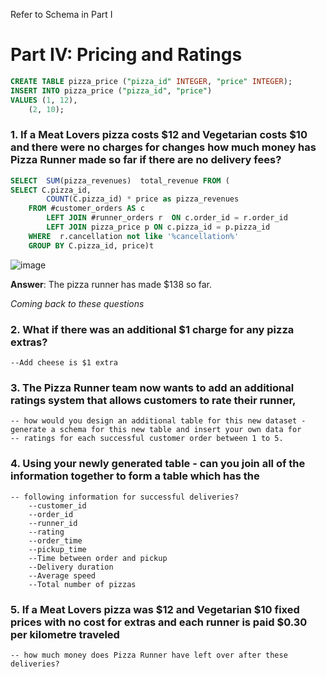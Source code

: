 Refer to Schema in Part I

# Part IV: Pricing and Ratings

```sql
CREATE TABLE pizza_price ("pizza_id" INTEGER, "price" INTEGER);
INSERT INTO pizza_price ("pizza_id", "price")
VALUES (1, 12),
    (2, 10);
```

### 1. If a Meat Lovers pizza costs $12 and Vegetarian costs $10 and there were no charges for changes how much money has Pizza Runner made so far if there are no delivery fees?

```sql
SELECT  SUM(pizza_revenues)  total_revenue FROM (
SELECT C.pizza_id,
        COUNT(C.pizza_id) * price as pizza_revenues
    FROM #customer_orders AS c
        LEFT JOIN #runner_orders r  ON c.order_id = r.order_id
        LEFT JOIN pizza_price p ON c.pizza_id = p.pizza_id
    WHERE  r.cancellation not like '%cancellation%'
    GROUP BY C.pizza_id, price)t 
```
![image](https://user-images.githubusercontent.com/80718915/154827194-f75e05e2-2b76-4a8e-96df-fc487dc9b9c4.png)

**Answer**: The pizza runner has made $138  so far. 

*Coming back to these questions*
### 2. What if there was an additional $1 charge for any pizza extras?
	--Add cheese is $1 extra

### 3. The Pizza Runner team now wants to add an additional ratings system that allows customers to rate their runner, 
	-- how would you design an additional table for this new dataset - generate a schema for this new table and insert your own data for 
	-- ratings for each successful customer order between 1 to 5.

### 4. Using your newly generated table - can you join all of the information together to form a table which has the 
	-- following information for successful deliveries?
		--customer_id
		--order_id
		--runner_id
		--rating
		--order_time
		--pickup_time
		--Time between order and pickup
		--Delivery duration
		--Average speed
		--Total number of pizzas

### 5. If a Meat Lovers pizza was $12 and Vegetarian $10 fixed prices with no cost for extras and each runner is paid $0.30 per kilometre traveled 
	-- how much money does Pizza Runner have left over after these deliveries? 

